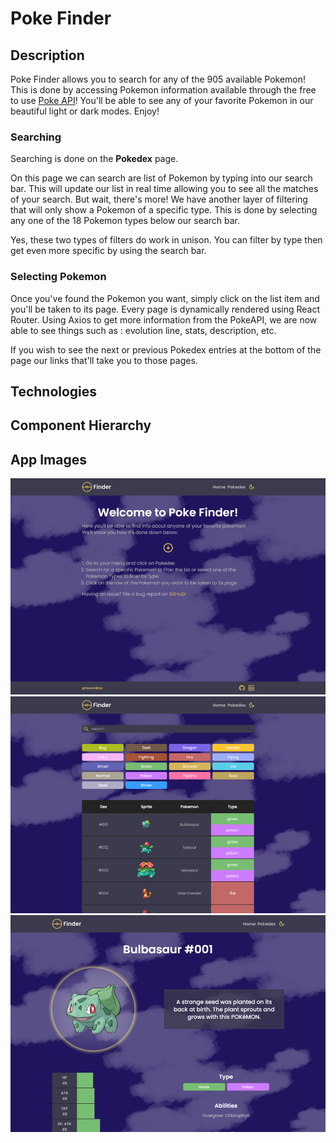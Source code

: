 # Poke Finder

## Description
Poke Finder allows you to search for any of the 905 available Pokemon! This is done by accessing Pokemon information available through the free to use [Poke API](https://pokeapi.co/])! You'll be able to see any of your favorite Pokemon in our beautiful light or dark modes. Enjoy!

### Searching
Searching is done on the **Pokedex** page. 

On this page we can search are list of Pokemon by typing into our search bar. This will update our list in real time allowing you to see all the matches of your search. But wait, there's more! We have another layer of filtering that will only show a Pokemon of a specific type. This is done by selecting any one of the 18 Pokemon types below our search bar.

Yes, these two types of filters do work in unison. You can filter by type then get even more specific by using the search bar.

### Selecting Pokemon
Once you've found the Pokemon you want, simply click on the list item and you'll be taken to its page. Every page is dynamically rendered using React Router. Using Axios to get more information from the PokeAPI, we are now able to see things such as : evolution line, stats, description, etc.

If you wish to see the next or previous Pokedex entries at the bottom of the page our links that'll take you to those pages.

## Technologies

## Component Hierarchy

## App Images

![home page](images/home.png)
![pokedex page](images/pokedex.png)
![pokemon page](images/pokemon.png)
